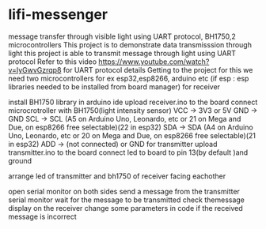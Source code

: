 # lifi-messenger
message transfer through visible light using UART protocol, BH1750,2 microcontrollers
This project is to demonstrate data transmisssion through light
this project is able to transmit message through light using UART protocol
Refer to this video  https://www.youtube.com/watch?v=IyGwvGzrqp8  for UART protocol details
Getting to the project
for this we need two microcontrollers for ex esp32,esp8266, arduino etc
(if esp : esp libraries needed to be installed from board manager)
for receiver

install BH1750 library in arduino ide
upload receiver.ino to the board
connect microcrotroller with BH1750(light intensity sensor)
    VCC -> 3V3 or 5V
    GND -> GND
    SCL -> SCL (A5 on Arduino Uno, Leonardo, etc or 21 on Mega and Due, on esp8266 free selectable)(22 in esp32)
    SDA -> SDA (A4 on Arduino Uno, Leonardo, etc or 20 on Mega and Due, on esp8266 free selectable)(21 in esp32)
    ADD -> (not connected) or GND
for transmitter
upload transmitter.ino to the board
connect led to board to pin 13(by default )and ground


arrange led of transmitter and bh1750 of receiver  facing  eachother 

open serial monitor on both sides
send a message from the transmitter serial monitor
wait for the message to be transmitted 
check themessage display on the receiver
change some parameters in code if the received message is incorrect
